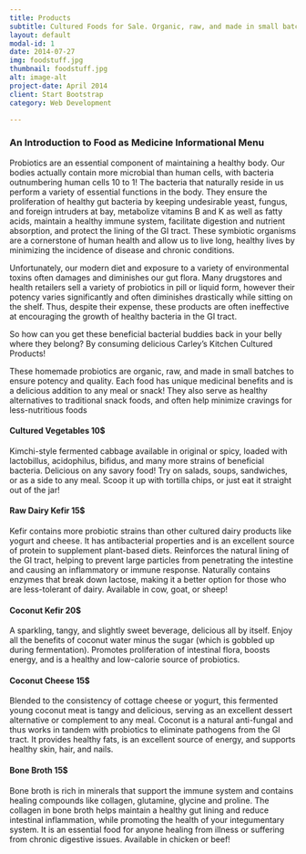 ```yaml
---
title: Products
subtitle: Cultured Foods for Sale. Organic, raw, and made in small batches to ensure potency and quality
layout: default
modal-id: 1
date: 2014-07-27
img: foodstuff.jpg
thumbnail: foodstuff.jpg
alt: image-alt
project-date: April 2014
client: Start Bootstrap
category: Web Development

---
```


<h3>An Introduction to Food as Medicine
Informational Menu</h3>

<p>Probiotics are an essential component of maintaining a healthy body. Our bodies actually contain more microbial than human cells, with bacteria outnumbering human cells 10 to 1! The bacteria that naturally reside in us perform a variety of essential functions in the body. They ensure the proliferation of healthy gut bacteria by keeping undesirable yeast, fungus, and foreign intruders at bay, metabolize vitamins B and K as well as fatty acids, maintain a healthy immune system, facilitate digestion and nutrient absorption, and protect the lining of the GI tract. These symbiotic organisms are a cornerstone of human health and allow us to live long, healthy lives by minimizing the incidence of disease and chronic conditions.</p>

<p>Unfortunately, our modern diet and exposure to a variety of environmental toxins often damages and diminishes our gut flora. Many drugstores and health retailers sell a variety of probiotics in pill or liquid form, however their potency varies significantly and often diminishes drastically while sitting on the shelf. Thus, despite their expense, these products are often ineffective at encouraging the growth of healthy bacteria in the GI tract.</p>

<p>So how can you get these beneficial bacterial buddies back in your belly where they belong? By consuming delicious Carley’s Kitchen Cultured Products!</p>

<p>These homemade probiotics are organic, raw, and made in small batches to ensure potency and quality. Each food has unique medicinal benefits and is a delicious addition to any meal or snack! They also serve as healthy alternatives to traditional snack foods, and often help minimize cravings for less-nutritious foods</p>

<h4>Cultured Vegetables 10$</h4>
<p>Kimchi-style fermented cabbage available in original or spicy, loaded with lactobillus, acidophilus, bifidus, and many more strains of beneficial bacteria. Delicious on any savory food! Try on salads, soups, sandwiches, or  as a side to any meal. Scoop it up with tortilla chips, or just eat it straight out of the jar!</p>

<h4>Raw Dairy Kefir 15$</h4>
<p>Kefir contains more probiotic strains than other cultured dairy products like yogurt and cheese. It has antibacterial properties and is an excellent source of protein to supplement plant-based diets. Reinforces the natural lining of the GI tract, helping to prevent large particles from penetrating the intestine and causing an inflammatory or immune response. Naturally contains enzymes that break down lactose, making it a better option for those who are less-tolerant of dairy. Available in cow, goat, or sheep!</p>

<h4>Coconut Kefir 20$</h4>
<p>A sparkling, tangy, and slightly sweet beverage, delicious all by itself. Enjoy all the benefits of coconut water minus the sugar (which is gobbled up during fermentation). Promotes proliferation of intestinal flora, boosts energy, and is a healthy and low-calorie source of probiotics.</p>

<h4>Coconut Cheese 15$</h4>
<p>Blended to the consistency of cottage cheese or yogurt, this fermented young coconut meat is tangy and delicious, serving as an excellent dessert alternative or complement to any meal. Coconut is a natural anti-fungal and thus works in tandem with probiotics to eliminate pathogens from the GI tract. It provides healthy fats, is an excellent source of energy, and supports healthy skin, hair, and nails.</p>

<h4>Bone Broth 15$</h4>
<p>Bone broth is rich in minerals that support the immune system and contains healing compounds like collagen, glutamine, glycine and proline. The collagen in bone broth helps maintain a healthy gut lining and reduce intestinal inflammation, while promoting the health of your integumentary system. It is an essential food for anyone healing from illness or suffering from chronic digestive issues. Available in chicken or beef!</p>

